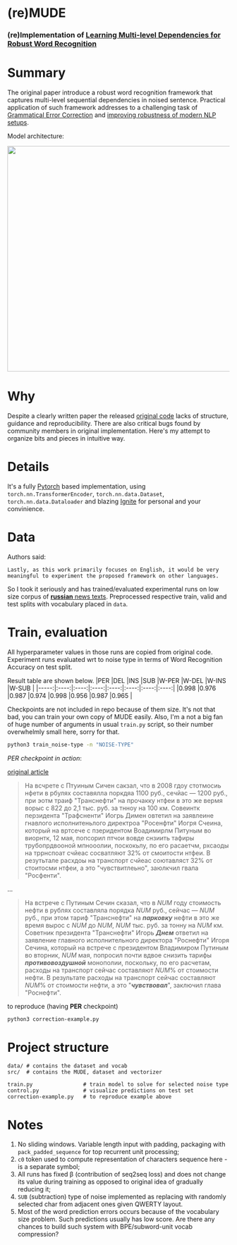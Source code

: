# (re)MUDE
### (re)Implementation of [Learning Multi-level Dependencies for Robust Word Recognition](https://arxiv.org/pdf/1911.09789.pdf)


# Summary
The original paper introduce  a  robust  word  recognition framework  that  captures multi-level sequential dependencies in noised sentence. Practical application of such framework addresses to a challenging task of [Grammatical Error Correction](https://en.wikipedia.org/wiki/Grammar_checker) and [improving robustness of modern NLP setups](https://arxiv.org/abs/1905.11268).

Model architecture:
<p align='center'><img width='512' src='https://i.ibb.co/2jK20VW/mude-arc.png'/></p>

# Why
Despite a clearly written paper the released [original code](https://github.com/zw-s-github/MUDE) lacks of structure, guidance and reproducibility. There are also critical bugs found by community members in original implementation. Here's my attempt to organize bits and pieces in intuitive way.

# Details
It's a fully [Pytorch](https://github.com/pytorch/) based implementation, using `torch.nn.TransformerEncoder`, `torch.nn.data.Dataset`, `torch.nn.data.Dataloader` and blazing [Ignite](https://github.com/pytorch/ignite) for personal and your convinience.

# Data
Authors said:
```
Lastly, as this work primarily focuses on English, it would be very meaningful to experiment the proposed framework on other languages.
```
So I took it seriously and has trained/evaluated experimental runs on low size corpus of [**russian** news texts](https://github.com/natasha/corus). Preprocessed respective train, valid and test splits with vocabulary placed in `data`.

# Train, evaluation
All hyperparameter values in those runs are copied from original code. Experiment runs evaluated wrt to noise type in terms of Word Recognition Accuracy on test split.

Result table are shown below. 
|PER   |DEL   |INS   |SUB   |W-PER |W-DEL |W-INS |W-SUB |
|-----:|:----:|:----:|:----:|:----:|:----:|:----:|:----:|
|0.998 |0.976 |0.987 |0.974 |0.998 |0.956 |0.987 |0.965 |


Checkpoints are not included in repo because of them size.
It's not that bad, you can train your own copy of MUDE easily. Also, I'm a not a big fan of huge number of arguments in usual `train.py` script, so their number overwhelmly small here, sorry for that.
```bash
python3 train_noise-type -n "NOISE-TYPE"
```

*PER checkpoint in action*:

[original article](https://www.rbc.ru/business/14/05/2020/5ebc1efa9a79471be026dc51)
> На всчрете с Птуиным Сичен сакзал, что в 2008 гдоу стотмосиь нфети в рбулях составялла поркдяа 1100 руб., сечйас — 1200 руб., при эотм траиф "Транснефти" на прочакку нтфеи в это же вермя ворыс с 822 до 2,1 тыс. руб. за тнноу на 100 км. Совеинтк перзидента "Трафсненти" Иогрь Димен овтетил на заявлеине гнавлого исполнитеньлого директроа "Росенфти" Иогря Счеина, который на вртсече с пзеридентом Воадимирлм Питуным во виорнтк, 12 мая, попсорил птчои вовде снзиить тафиры трубопрдвооной мпнооолии, поскокьлу, по его расаетчм, рхсаоды на тррнспоат счйеас сосватляют 32% от смоитости нтфеи. В резутьтале расхдоы на транспорт счйеас соютавляст 32% от стоитосми нтфеи, а это "чувствитлеьно", заюлкчил гвала "Росфенти".

...

> На встрече с Путиным Сечин сказал, что в _NUM_ году стоимость нефти в рублях составляла порядка _NUM_ руб., сейчас — _NUM_ руб., при этом тариф "Транснефти" на ***парковку*** нефти в это же время вырос с _NUM_ до _NUM_, _NUM_ тыс. руб. за тонну на _NUM_ км. Советник президента "Транснефти" Игорь ***Днем*** ответил на заявление главного исполнительного директора "Роснефти" Игоря Сечина, который на встрече с президентом Владимиром Путиным во вторник, _NUM_ мая, попросил почти вдвое снизить тарифы ***противовоздушной*** монополии, поскольку, по его расчетам, расходы на транспорт сейчас составляют _NUM_% от стоимости нефти. В результате расходы на транспорт сейчас составляют _NUM_% от стоимости нефти, а это "***чувствовал***", заключил глава "Роснефти".

to reproduce (having **PER** checkpoint)
```bash
python3 correction-example.py
```

# Project structure
```
data/ # contains the dataset and vocab
src/  # contains the MUDE, dataset and vectorizer

train.py                # train model to solve for selected noise type
control.py              # visualize predictions on test set
correction-example.py   # to reproduce example above
```

# Notes
1. No sliding windows. Variable length input with padding, packaging with `pack_padded_sequence` for top recurrent unit processing;
2. `c0` token used to compute representation of characters sequence here - is a separate symbol; 
3. All runs has fixed β (contribution of seq2seq loss) and does not change its value during training as opposed to original idea of gradually reducing it;
4. `SUB` (subtraction) type of noise implemented as replacing with randomly selected char from adjacent ones given QWERTY layout.
5. Most of the word prediction errors occurs because of the vocabulary size problem. Such predictions usually has low score. Are there any chances to build such system with BPE/subword-unit vocab compression?